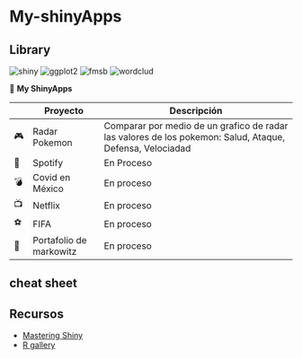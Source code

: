 # My-shinyApps

## Library

![shiny](https://img.shields.io/badge/r-shiny-orange)
![ggplot2](https://img.shields.io/badge/r-ggplot2-blue)
![fmsb](https://img.shields.io/badge/r-fmsb-green)
![wordclud](https://img.shields.io/badge/r-wordcloud-yellow)

📌 **My ShinyApps**

|     |           Proyecto           |          Descripción            |
|-----|------------------------------|---------------------------------|
| 🎮 | Radar Pokemon                 | Comparar por medio de un grafico de radar las valores de los pokemon: Salud, Ataque, Defensa, Velociadad |
| 🎸 | Spotify                       | En Proceso     |
| 💣 | Covid en México               |  En proceso |
| 📺 | Netflix                       |  En proceso |
| ⚽ | FIFA                          |  En proceso |
| 👜 | Portafolio de markowitz       | En proceso   |


## cheat sheet



## Recursos

- [Mastering Shiny](https://mastering-shiny.org/)
- [R gallery](https://r-graph-gallery.com/)
